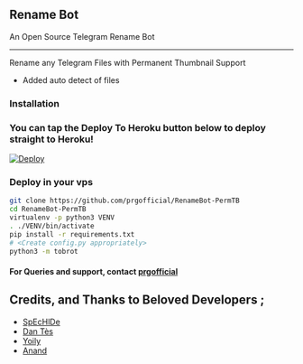 ## Rename Bot 

An Open Source Telegram Rename Bot

---
Rename any Telegram Files with Permanent Thumbnail Support

* Added auto detect of files


### Installation


### You can tap the Deploy To Heroku button below to deploy straight to Heroku!
[![Deploy](https://www.herokucdn.com/deploy/button.svg)](https://heroku.com/deploy?template=https://github.com/Vickyks2001/FileRenameBot)

### Deploy in your vps
```sh
git clone https://github.com/prgofficial/RenameBot-PermTB
cd RenameBot-PermTB
virtualenv -p python3 VENV
. ./VENV/bin/activate
pip install -r requirements.txt
# <Create config.py appropriately>
python3 -m tobrot
```


#### For Queries and support, contact [prgofficial](https://telegram.dog/prgofficial)

## Credits, and Thanks to Beloved Developers ;

* [SpEcHlDe](https://telegram.dog/SpEcHlDe) 
* [Dan Tès](https://telegram.dog/haskell) 
* [Yoily](https://telegram.dog/YoilyL)
* [Anand](https://telegram.dog/Anandpskerala)
